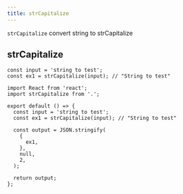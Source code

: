```yaml
---
title: strCapitalize
---
```


`strCapitalize` convert string to strCapitalize

## strCapitalize

```tsx | pure
const input = 'string to test';
const ex1 = strCapitalize(input); // "String to test"
```

```tsx
import React from 'react';
import strCapitalize from '.';

export default () => {
  const input = 'string to test';
  const ex1 = strCapitalize(input); // "String to test"

  const output = JSON.stringify(
    {
      ex1,
    },
    null,
    2,
  );

  return output;
};
```

